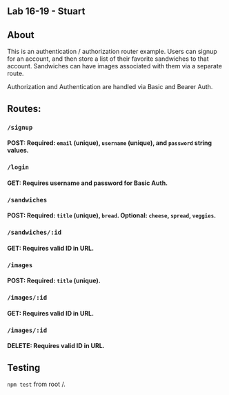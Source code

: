 ##  Lab 16-19 - Stuart

## About
This is an authentication / authorization router example. Users can signup for an account, and then store a list of their favorite sandwiches to that account. Sandwiches can have images associated with them via a separate route.

Authorization and Authentication are handled via Basic and Bearer Auth.

## Routes:

### `/signup`
#### POST: Required: `email` (unique), `username` (unique), and `password` string values.

### `/login`
#### GET: Requires username and password for Basic Auth.

### `/sandwiches`
#### POST: Required: `title` (unique), `bread`. Optional: `cheese`, `spread`, `veggies`.

### `/sandwiches/:id`
#### GET: Requires valid ID in URL.

### `/images`
#### POST: Required: `title` (unique).

### `/images/:id`
#### GET: Requires valid ID in URL.

### `/images/:id`
#### DELETE: Requires valid ID in URL.

## Testing
`npm test` from root /.
